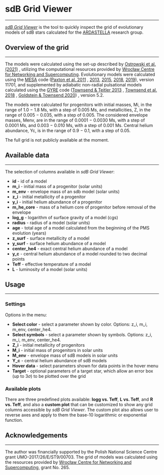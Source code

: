 # sdB Grid Viewer

***
[_sdB Grid Viewer_](https://sdb-grid-viewer.herokuapp.com)
is the tool to quickly inspect the grid of evolutionary
models of sdB stars calculated for
the [ARDASTELLA](https://ardastella.up.krakow.pl/) research group.

## Overview of the grid

***
The models were calculated using the set-up described
by [Ostrowski et al. (2021)](https://ui.adsabs.harvard.edu/abs/2021MNRAS.503.4646O/abstract)
, utilizing the computational resources provided
by [Wrocław Centre for Networking and Supercomputing](https://www.wcss.pl/en/).
Evolutionary models were calculated using the
[MESA](https://github.com/MESAHub/mesa) code
([Paxton et al. 2011](https://ui.adsabs.harvard.edu/abs/2011ApJS..192....3P/abstract)
,
[2013](https://ui.adsabs.harvard.edu/abs/2013ApJS..208....4P/abstract),
[2015](https://ui.adsabs.harvard.edu/abs/2015ApJS..220...15P/abstract),
[2018](https://ui.adsabs.harvard.edu/abs/2018ApJS..234...34P/abstract),
[2019](https://ui.adsabs.harvard.edu/abs/2019ApJS..243...10P/abstract)),
version 11701, and supplemented by adiabatic non-radial pulsational models
calculated using the [GYRE](https://github.com/rhdtownsend/gyre) code
([Townsend & Teitler 2013](https://ui.adsabs.harvard.edu/abs/2013MNRAS.435.3406T/abstract)
,
[Townsend et al. 2018](https://ui.adsabs.harvard.edu/abs/2018MNRAS.475..879T/abstract)
,
[Goldstein & Townsend 2020](https://ui.adsabs.harvard.edu/abs/2020ApJ...899..116G/abstract))
, version 5.2.

The models were calculated for progenitors with initial masses, Mi, in the
range of 1.0 − 1.8 Ms, with a step of 0.005 Ms, and metallicities, Z, in the
range of 0.005 − 0.035, with a step of 0.005. The considered envelope masses,
Menv, are in the range of 0.0001 − 0.0030 Ms, with a step of 0.0001 Ms, and
0.003 − 0.010 Ms, with a step of 0.001 Ms. Central helium abundance, Yc, is in
the range of 0.9 − 0.1, with a step of 0.05.

The full grid is not publicly available at the moment.

## Available data

***
The selection of columns available in _sdB Grid Viewer_:

* **id** - id of a model
* **m_i** - initial mass of a progenitor (solar units)
* **m_env** - envelope mass of an sdb model (solar units)
* **z_i** - initial metallicity of a progenitor
* **y_i** - initial helium abundance of a progenitor
* **m_he_core** - mass of a helium core of progenitor before removal of the
  envelope
* **log_g** - logarithm of surface gravity of a model (cgs)
* **radius** - radius of a model (solar units)
* **age** - total age of a model calculated from the beginning of the PMS
  evolution (years)
* **z_surf** - surface metallicity of a model
* **y_surf** - surface helium abundance of a model
* **center_he4** - exact central helium abundance of a model
* **y_c** - central helium abundance of a model rounded to two decimal points
* **Teff** - effective temperature of a model
* **L** - luminosity of a model (solar units)

## Usage

***
### Settings

Options in the menu:

* **Select color** - select a parameter shown by color. Options: z_i, m_i,
  m_env, center_he4.
* **Select symbols** - select a parameter shown by symbols. Options: z_i, m_i,
  m_env, center_he4.
* **Z_i** - initial metallicity of progenitors
* **M_i** - initial mass of progenitors in solar units
* **M_env** - envelope mass of sdB models in solar units
* **Y_c** - central helium abundance of sdB models
* **Hover data** - select parameters shown for data points in the hover menu
* **Target** - optional parameters of a target star, which allow an error box (up to $3\sigma$) to be plotted over the grid

### Available plots

There are three predefined plots available: **logg vs. Teff**, **L vs. Teff**,
and **R vs. Teff**, and also a **custom plot** that can be customized to show
any grid columns accessible by _sdB Grid Viewer_. The custom plot also allows
user to reverse axes and apply to them the base-10 logarithmic or exponential
function.

## Acknowledgements

***
The author was financially supported by the Polish National Science Centre
grant UMO-2017/26/E/ST9/00703. The grid of models was calculated using the
resources provided by
[Wrocław Centre for Networking and Supercomputing](https://www.wcss.pl/en/),
grant No. 265.